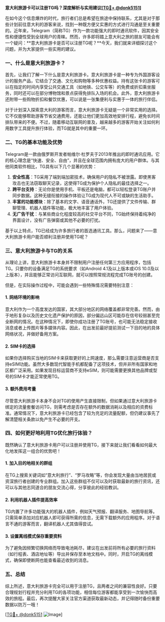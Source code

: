 **意大利旅游卡可以注册TG吗？深度解析与实用建议[[TG💪+ @donk5151](https://t.me/s/donk5151)]**

在如今这个信息爆炸的时代，旅行者们总是希望在旅途中保持联系，尤其是对于那些计划前往意大利的游客来说，找到一种既方便又实惠的方式进行沟通是至关重要的。近年来，Telegram（简称TG）作为一款功能强大的即时通讯软件，因其安全性和便捷性受到全球用户的青睐。然而，许多即将踏上意大利之旅的朋友可能会有一个疑问：**意大利旅游卡是否可以注册TG呢？**今天，我们就来详细探讨这个问题，并为大家提供一些实用的建议。

### 一、什么是意大利旅游卡？

首先，让我们了解一下什么是意大利旅游卡。意大利旅游卡是一种专为外国游客设计的服务产品，它结合了交通、文化和购物等多种优惠权益。持有这张卡的游客可以在指定的时间内享受公共交通工具（如地铁、公交车等）的免费或折扣乘坐服务，同时还可以在部分博物馆和景点获得免排队入场的机会。此外，意大利旅游卡还附带一些购物折扣和餐饮优惠，可以说是一张集便利与实惠于一体的旅行伴侣。

对于计划深入探索意大利的游客而言，意大利旅游卡无疑是一个非常实用的选择。它不仅能够帮助游客节省交通费用，还能让他们更加高效地安排行程，避免长时间排队带来的不便。不过，随着移动互联网的普及，越来越多的游客开始关注如何利用数字工具提升旅行体验，而TG就是其中的重要一环。

### 二、TG的基本功能及优势

Telegram是一款由俄罗斯开发者帕维尔·杜罗夫于2013年推出的即时通讯应用。它的核心理念是“快速、安全、自由”，并且在全球范围内拥有庞大的用户群体。与其他同类软件相比，TG具有以下几个显著的优势：

1. **安全性高**：TG采用了端到端加密技术，确保用户的隐私不被泄露。即使黑客攻击也无法窃取聊天记录，这使得TG成为保护个人隐私的最佳选择之一。
2. **跨平台支持**：无论你是使用手机、平板还是电脑，都可以轻松登录TG账户并同步数据。这种无缝衔接的操作体验让TG成为现代人不可或缺的生活助手。
3. **丰富的功能模块**：除了基本的文字、语音通话外，TG还提供了文件传输、群聊管理、机器人插件等功能，极大地丰富了用户体验。
4. **无广告干扰**：与某些商业化程度较高的社交平台不同，TG始终保持着纯净的界面设计，没有广告弹窗或其他不必要的打扰。

基于以上特点，TG已经成为许多旅行者的首选通讯工具。那么，问题来了——意大利旅游卡用户能否顺利注册并使用TG呢？

### 三、意大利旅游卡与TG的关系

从理论上讲，意大利旅游卡本身并不限制用户注册任何第三方应用程序，包括TG。只要你的设备满足TG的系统要求（如Android 4.1及以上版本或iOS 10.0及以上版本），并且能够正常访问互联网，就可以按照常规流程完成TG账号的创建。

但是，在实际操作过程中，可能会遇到一些特殊情况需要特别注意：

#### 1. 网络环境的影响

意大利作为一个高度发达的国家，其大部分地区的网络覆盖都非常完善。然而，由于地形复杂以及历史文化遗产保护的原因，部分偏远山区可能存在信号较弱甚至完全断网的情况。在这种情况下，即使你成功注册了TG账号，也可能无法稳定接收消息或者上传图片等多媒体内容。因此，在出发前最好提前测试一下目的地的具体网络状况，并做好备用方案。

#### 2. SIM卡的选择

如果你选择购买当地的SIM卡来获取更好的上网速度，那么需要注意运营商是否支持eSIM功能。虽然大多数现代智能手机都配备了这项技术，但并非所有国家和地区都广泛采用。如果发现目标运营商不支持eSIM，则可能需要更换其他品牌或型号的SIM卡才能正常使用TG。

#### 3. 额外费用考量

尽管意大利旅游卡本身不会对TG的使用产生直接限制，但如果通过意大利旅游卡绑定的流量套餐访问TG，则需考虑是否存在额外的数据消耗以及相应的资费标准。通常情况下，意大利旅游卡已经包含了较为充足的流量配额，但仍建议事先了解清楚相关条款以免产生不必要的开支。

### 四、如何更好地利用TG优化旅行体验？

既然确认了意大利旅游卡用户可以注册并使用TG，接下来就让我们看看如何最大化地发挥这一组合的优势吧！

#### 1. 加入目的地相关的群组

在TG上搜索关键词如“意大利旅行”、“罗马攻略”等，你会发现大量由当地居民或资深旅行者创建的专业群组。加入这些群组不仅可以及时获取最新的旅行资讯，还可以与其他志同道合的朋友交流心得，分享彼此的经验教训。

#### 2. 利用机器人插件提高效率

TG内置了许多功能强大的机器人插件，例如天气预报、翻译服务、地图导航等。只需简单添加对应机器人即可获得所需的信息，无需下载额外的应用程序。对于语言不通的游客而言，翻译机器人尤其值得尝试。

#### 3. 设置离线模式保存重要资料

为了避免因频繁切换网络而导致电池耗尽，建议在出发前将所有必要的旅行资料（如行程表、酒店地址等）导出并保存至本地文档中。同时，开启TG的离线模式，确保即使断网也能查看最近收到的消息。

### 五、总结

综上所述，意大利旅游卡完全可以用于注册TG，且两者之间的兼容性良好。只要合理规划行程并充分利用TG的各项功能，相信每位游客都能享受到一次愉快而高效的旅程。最后，再次提醒大家关注官方渠道获取最新动态，并记得随时备份重要数据以防万一哦！

[[TG💪+ @donk5151](https://t.me/s/donk5151) ![Image](https://i.postimg.cc/rwNCRYN7/Snipaste-2025-04-30-17-27-05.png)]